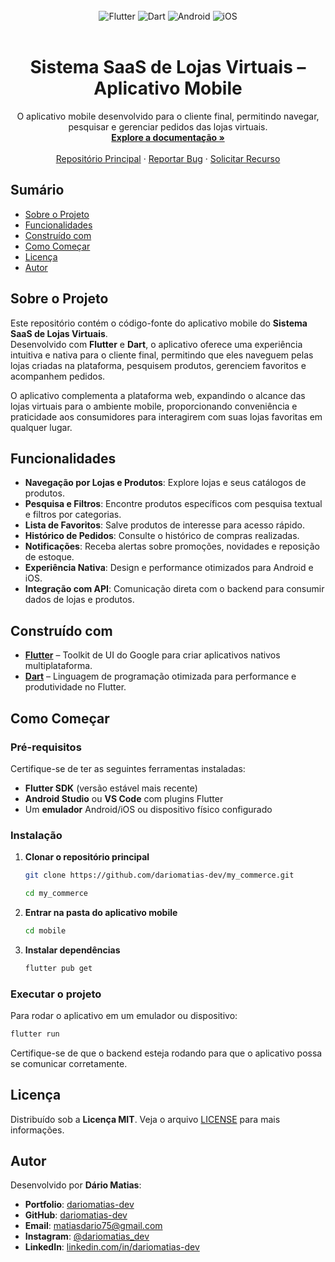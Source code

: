 <br>
<div align="center">
  <img src="https://img.shields.io/badge/Flutter-02569B?style=for-the-badge&logo=flutter&logoColor=white" alt="Flutter">
  <img src="https://img.shields.io/badge/Dart-0175C2?style=for-the-badge&logo=dart&logoColor=white" alt="Dart">
  <img src="https://img.shields.io/badge/Android-3DDC84?style=for-the-badge&logo=android&logoColor=white" alt="Android">
  <img src="https://img.shields.io/badge/iOS-000000?style=for-the-badge&logo=ios&logoColor=white" alt="iOS">
</div>
<br>

<h1 align="center">Sistema SaaS de Lojas Virtuais – Aplicativo Mobile</h1>

<p align="center">
  O aplicativo mobile desenvolvido para o cliente final, permitindo navegar, pesquisar e gerenciar pedidos das lojas virtuais.
  <br>
  <a href="#sobre-o-projeto"><strong>Explore a documentação »</strong></a>
  <br>
  <br>
  <a href="https://github.com/dariomatias-dev/my_commerce">Repositório Principal</a> · 
  <a href="https://github.com/dariomatias-dev/my_commerce/issues">Reportar Bug</a> · 
  <a href="https://github.com/dariomatias-dev/my_commerce/issues">Solicitar Recurso</a>
</p>

## Sumário

- [Sobre o Projeto](#sobre-o-projeto)
- [Funcionalidades](#funcionalidades)
- [Construído com](#construído-com)
- [Como Começar](#como-começar)
- [Licença](#licença)
- [Autor](#autor)

## Sobre o Projeto

Este repositório contém o código-fonte do aplicativo mobile do **Sistema SaaS de Lojas Virtuais**.  
Desenvolvido com **Flutter** e **Dart**, o aplicativo oferece uma experiência intuitiva e nativa para o cliente final, permitindo que eles naveguem pelas lojas criadas na plataforma, pesquisem produtos, gerenciem favoritos e acompanhem pedidos.

O aplicativo complementa a plataforma web, expandindo o alcance das lojas virtuais para o ambiente mobile, proporcionando conveniência e praticidade aos consumidores para interagirem com suas lojas favoritas em qualquer lugar.

## Funcionalidades

- **Navegação por Lojas e Produtos**: Explore lojas e seus catálogos de produtos.
- **Pesquisa e Filtros**: Encontre produtos específicos com pesquisa textual e filtros por categorias.
- **Lista de Favoritos**: Salve produtos de interesse para acesso rápido.
- **Histórico de Pedidos**: Consulte o histórico de compras realizadas.
- **Notificações**: Receba alertas sobre promoções, novidades e reposição de estoque.
- **Experiência Nativa**: Design e performance otimizados para Android e iOS.
- **Integração com API**: Comunicação direta com o backend para consumir dados de lojas e produtos.

## Construído com

- **[Flutter](https://flutter.dev/)** – Toolkit de UI do Google para criar aplicativos nativos multiplataforma.
- **[Dart](https://dart.dev/)** – Linguagem de programação otimizada para performance e produtividade no Flutter.

## Como Começar

### Pré-requisitos

Certifique-se de ter as seguintes ferramentas instaladas:

- **Flutter SDK** (versão estável mais recente)
- **Android Studio** ou **VS Code** com plugins Flutter
- Um **emulador** Android/iOS ou dispositivo físico configurado

### Instalação

1. **Clonar o repositório principal**

   ```bash
   git clone https://github.com/dariomatias-dev/my_commerce.git

   cd my_commerce
   ```

2. **Entrar na pasta do aplicativo mobile**

   ```bash
   cd mobile
   ```

3. **Instalar dependências**

   ```bash
   flutter pub get
   ```

### Executar o projeto

Para rodar o aplicativo em um emulador ou dispositivo:

```bash
flutter run
```

Certifique-se de que o backend esteja rodando para que o aplicativo possa se comunicar corretamente.

## Licença

Distribuído sob a **Licença MIT**. Veja o arquivo [LICENSE](../LICENSE) para mais informações.

## Autor

Desenvolvido por **Dário Matias**:

- **Portfolio**: [dariomatias-dev](https://dariomatias-dev.com)
- **GitHub**: [dariomatias-dev](https://github.com/dariomatias-dev)
- **Email**: [matiasdario75@gmail.com](mailto:matiasdario75@gmail.com)
- **Instagram**: [@dariomatias_dev](https://instagram.com/dariomatias_dev)
- **LinkedIn**: [linkedin.com/in/dariomatias-dev](https://linkedin.com/in/dariomatias-dev)

